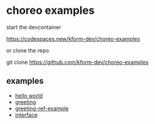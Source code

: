 # choreo examples

start the devcontainer

https://codespaces.new/kform-dev/choreo-examples

or clone the repo

git clone https://github.com/kform-dev/choreo-examples

## examples

- [hello world](./hello-world/README.md)
- [greeting](./greeting/README.md)
- [greeting-ref-example](./greeting-ref-example/README.md)
- [interface](./interface/README.md)